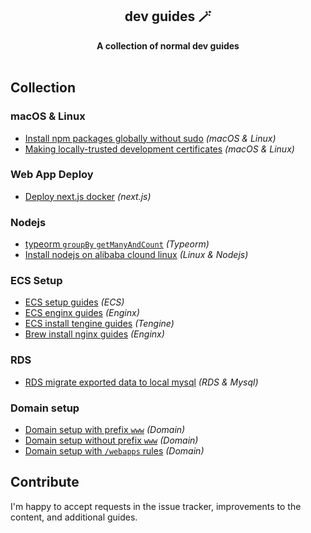 <div align="center">
  <h2>dev guides 🪄</h2>
  <strong>A collection of normal dev guides</strong>
  <br />
  <br />
</div>

## Collection

### macOS & Linux

- [Install npm packages globally without sudo](docs/npm-global-without-sudo.md) _(macOS & Linux)_
- [Making locally-trusted development certificates](docs/locally-trusted-development-certificates.md) _(macOS & Linux)_

### Web App Deploy

- [Deploy next.js docker](docs/deploy-next-docker.md) _(next.js)_

### Nodejs

- [typeorm `groupBy` `getManyAndCount`](docs/typeorm-groupby-getmany.md) _(Typeorm)_
- [Install nodejs on alibaba clound linux](docs/install-nodejs-on-alibaba-linux.md) _(Linux & Nodejs)_

### ECS Setup

- [ECS setup guides](docs/ecs-setup-guides.md) _(ECS)_
- [ECS enginx guides](docs/ecs-nginx-setup.md) _(Enginx)_
- [ECS install tengine guides](docs/install-tengine-on-linux.md) _(Tengine)_
- [Brew install nginx guides](docs/brew-install-nginx.md) _(Enginx)_

### RDS

- [RDS migrate exported data to local mysql](docs/rds-import-to-local.md) _(RDS & Mysql)_

### Domain setup

- [Domain setup with prefix `www`](docs/domain-setup-with-www-prefix.md) _(Domain)_
- [Domain setup without prefix `www`](docs/domain-setup-without-www-prefix.md) _(Domain)_
- [Domain setup with `/webapps` rules](docs/domain-setup-with-webapps-prefix-rule.md) _(Domain)_

## Contribute

I'm happy to accept requests in the issue tracker, improvements to the content, and additional guides.

